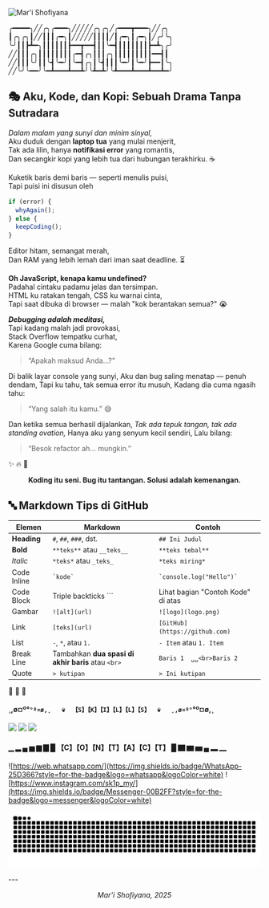 ![Mar'i Shofiyana](Gambar.jpg)

╭━━━━╮╱╱╭╮╭━━━╮╱╱╱╱╱╭╮╭╮╱╭━━━┳━━━╮╱╱╭╮
┃╭╮╭╮┃╱╱┃┃┃╭━╮┃╱╱╱╱╱┃┃┃┃╱┃╭━╮┃╭━╮┃╱╭╯╰╮
╰╯┃┃┣┻━╮┃┃┃┃┃┃┣━━┳━━┫┃┃╰━┫┃┃┃┃┃┃┃┣━┻╮╭╯
╱╱┃┃┃╭╮┃┃┃┃┃┃┃┃╭━┫╭╮┃┃┃╭╮┃┃┃┃┃┃┃┃┃━━┫┃
╱╱┃┃┃╰╯┃┃╰┫╰━╯┃╰━┫╭╮┃╰┫┃┃┃╰━╯┃╰━╯┣━━┃╰╮
╱╱╰╯╰━━╯╰━┻━━━┻━━┻╯╰┻━┻╯╰┻━━━┻━━━┻━━┻━╯

## 🎭 Aku, Kode, dan Kopi: Sebuah Drama Tanpa Sutradara

_Dalam malam yang sunyi dan minim sinyal,_  
Aku duduk dengan **laptop tua** yang mulai menjerit,  
Tak ada lilin, hanya **notifikasi error** yang romantis,  
Dan secangkir kopi yang lebih tua dari hubungan terakhirku. ☕  

Kuketik baris demi baris — seperti menulis puisi,<br>
Tapi puisi ini disusun oleh  
```js
if (error) {
  whyAgain();
} else {
  keepCoding();
}  
```
Editor hitam, semangat merah,  
Dan RAM yang lebih lemah dari iman saat deadline. ⏳

**Oh JavaScript, kenapa kamu undefined?**  
Padahal cintaku padamu jelas dan tersimpan.  
HTML ku ratakan tengah, CSS ku warnai cinta,  
Tapi saat dibuka di browser — malah "kok berantakan semua?" 😭  

**_Debugging adalah meditasi,_**  
Tapi kadang malah jadi provokasi,  
Stack Overflow tempatku curhat,  
Karena Google cuma bilang:  
> “Apakah maksud Anda...?”

Di balik layar console yang sunyi,
Aku dan bug saling menatap — penuh dendam,
Tapi ku tahu, tak semua error itu musuh,
Kadang dia cuma ngasih tahu:
> “Yang salah itu kamu.” 😅  

Dan ketika semua berhasil dijalankan,
*Tak ada tepuk tangan, tak ada standing ovation,*
Hanya aku yang senyum kecil sendiri,
Lalu bilang:
> “Besok refactor ah... mungkin.”

:sparkles: :fire: :rocket:

<div align="center">
    
  **Koding itu seni. Bug itu tantangan. Solusi adalah kemenangan.**
  
</div>

## 🔤 Markdown Tips di GitHub

| Elemen      | Markdown                                       | Contoh                                  |
|-------------|------------------------------------------------|------------------------------------------|
| **Heading** | `#`, `##`, `###`, dst.                        | `## Ini Judul`                           |
| **Bold**    | `**teks**` atau `__teks__`                   | `**teks tebal**`                         |
| *Italic*    | `*teks*` atau `_teks_`                       | `*teks miring*`                          |
| Code Inline | `` `kode` ``                                 | `` `console.log("Hello")` ``             |
| Code Block  | Triple backticks ```                         | Lihat bagian "Contoh Kode" di atas       |
| Gambar      | `![alt](url)`                                | `![logo](logo.png)`                      |
| Link        | `[teks](url)`                                | `[GitHub](https://github.com)`           |
| List        | `-`, `*`, atau `1.`                          | `- Item` atau `1. Item`                  |
| Break Line  | Tambahkan **dua spasi di akhir baris** atau `<br>` | `Baris 1  ␣␣<br>Baris 2`     |
| Quote       | `> kutipan`                                  | `> Ini kutipan`                          |

:rocket: :rocket: :rocket:

#### ¸,ø¤º°`°º¤ø,¸   💀  【S】【K】【I】【L】【L】【S】  💀   ¸,ø¤º°`°º¤ø,¸

<img src="https://img.shields.io/badge/HTML5-E34F26?style=for-the-badge&logo=html5&logoColor=white" />
<img src="https://img.shields.io/badge/CSS3-1572B6?style=for-the-badge&logo=css3&logoColor=white" />
<img src="https://img.shields.io/badge/Bootstrap-563D7C?style=for-the-badge&logo=bootstrap&logoColor=white" />

#### ▁ ▂ ▄ ▅ ▆ ▇ █   【C】【O】【N】【T】【A】【C】【T】   █ ▇ ▆ ▅ ▄ ▂ ▁  

![https://web.whatsapp.com/](https://img.shields.io/badge/WhatsApp-25D366?style=for-the-badge&logo=whatsapp&logoColor=white) ![https://www.instagram.com/sk1p_my/](https://img.shields.io/badge/Messenger-00B2FF?style=for-the-badge&logo=messenger&logoColor=white)


<!-- Snake Animation -->
<div align="center">
    
  ![snake gif](https://github.com/TechnologyHell/TechnologyHell/blob/output/github-snake-dark.svg)
</div>
---


<div align="center">

*Mar’i Shofiyana, 2025*

</div>
